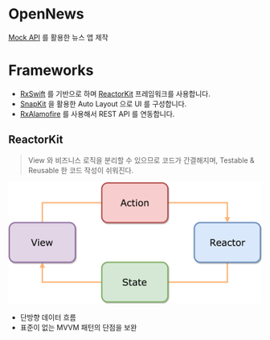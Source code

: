 # OpenNews

[Mock API](https://mockapi.io) 를 활용한 뉴스 앱 제작

# Frameworks

- [RxSwift](https://github.com/ReactiveX/RxSwift) 를 기반으로 하며 [ReactorKit](https://github.com/ReactorKit/ReactorKit) 프레임워크를 사용합니다.
- [SnapKit](https://github.com/SnapKit/SnapKit) 을 활용한 Auto Layout 으로 UI 를 구성합니다.
- [RxAlamofire](https://github.com/RxSwiftCommunity/RxAlamofire) 를 사용해서 REST API 를 연동합니다.

## ReactorKit

> View 와 비즈니스 로직을 분리할 수 있으므로 코드가 간결해지며, Testable & Reusable 한 코드 작성이 쉬워진다.
> 

![Untitled](ReactorKitImages/Concept.png)

- 단방향 데이터 흐름
- 표준이 없는 MVVM 패턴의 단점을 보완
